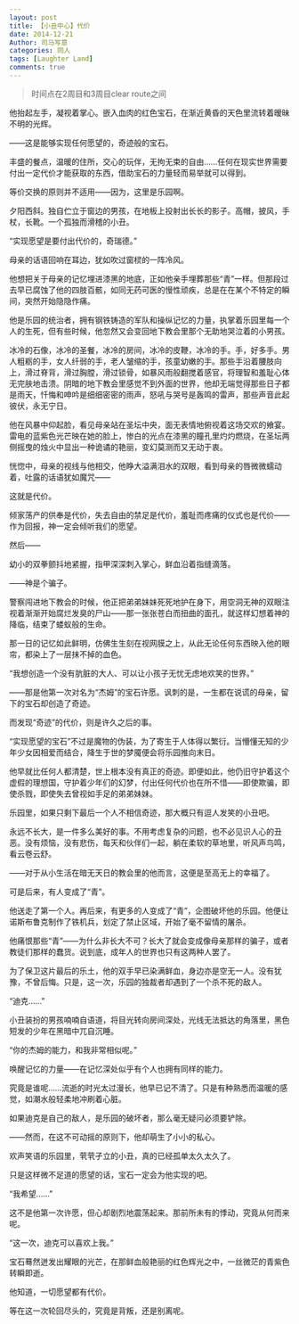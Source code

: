 ```yaml
---
layout: post
title: 【小丑中心】代价
date: 2014-12-21
Author: 司马写意
categories: 同人
tags: [Laughter Land]
comments: true
---
```


>时间点在2周目和3周目clear route之间

他抬起左手，凝视着掌心。嵌入血肉的红色宝石，在渐近黄昏的天色里流转着暧昧不明的光辉。

——这是能够实现任何愿望的，奇迹般的宝石。

丰盛的餐点，温暖的住所，交心的玩伴，无拘无束的自由……任何在现实世界需要付出一定代价才能获取的东西，借助宝石的力量轻而易举就可以得到。

等价交换的原则并不适用——因为，这里是乐园啊。

夕阳西斜。独自伫立于窗边的男孩，在地板上投射出长长的影子。高帽，披风，手杖，长靴。一个孤独而滑稽的小丑。

“实现愿望是要付出代价的，奇瑞德。”

母亲的话语回响在耳边，犹如吹过窗棂的一阵冷风。

他想把关于母亲的记忆埋进漆黑的地底，正如他亲手埋葬那些“青”一样。但那段过去早已腐蚀了他的四肢百骸，如同无药可医的慢性顽疾，总是在在某个不特定的瞬间，突然开始隐隐作痛。

他是乐园的统治者，拥有钢铁铸造的军队和操纵记忆的力量，执掌着乐园里每一个人的生死，但有些时候，他忽然又会变回地下教会里那个无助地哭泣着的小男孩。

冰冷的石像，冰冷的圣餐，冰冷的房间，冰冷的皮鞭，冰冷的手。手，好多手。男人粗粝的手，女人纤弱的手，老人皱缩的手，孩童幼嫩的手。那些手沿着腰肢向上，滑过脊背，滑过胸膛，滑过锁骨，如暴风雨般翻搅着感官，将理智和羞耻心体无完肤地击溃。阴暗的地下教会里感觉不到外面的世界，他却无端觉得那些日子都是雨天，忏悔和呻吟是细细密密的雨声，怒吼与哭号是轰鸣的雷声，那些声音此起彼伏，永无宁日。

他在风暴中仰起脸，看见母亲站在圣坛中央，面无表情地俯视着这场交欢的飨宴。雷电的蓝紫色光芒映在她的脸上，惨白的光点在漆黑的瞳孔里灼灼燃烧，在圣坛两侧摇曳的烛火中显出一种诡谲的艳丽，变幻莫测而又无动于衷。

恍惚中，母亲的视线与他相交，他睁大溢满泪水的双眼，看到母亲的唇微微蠕动着，吐露的话语犹如魔咒——

这就是代价。

倾家荡产的供奉是代价，失去自由的禁足是代价，羞耻而疼痛的仪式也是代价——作为回报，神一定会倾听我们的愿望。

然后——

幼小的双拳颤抖地紧握，指甲深深刺入掌心，鲜血沿着指缝滴落。

——神是个骗子。

警察闯进地下教会的时候，他正把弟弟妹妹死死地护在身下，用空洞无神的双眼注视着渐渐开始腐烂发臭的尸山——那一张张苍白而扭曲的面孔，就这样幻想着神的降临，结束了蝼蚁般的生命。

那一日的记忆如此鲜明，仿佛生生刻在视网膜之上，从此无论任何东西映入他的眼帘，都染上了一层抹不掉的血色。

“我想创造一个没有肮脏的大人、可以让小孩子无忧无虑地欢笑的世界。”

——那是他第一次对名为“杰姆”的宝石许愿。讽刺的是，一生都在说谎的母亲，留下的宝石却创造了奇迹。

而发现“奇迹”的代价，则是许久之后的事。

“实现愿望的宝石”不过是魔物的伪装，为了寄生于人体得以繁衍。当懵懂无知的少年少女因相爱而结合，降生于世的梦魇便会将乐园推向末日。

他早就比任何人都清楚，世上根本没有真正的奇迹。即便如此，他仍旧守护着这个虚假的理想国，守护着少年们的幻梦，付出任何代价也在所不惜——即使欺骗，即使杀戮，即使失去曾视如手足的弟弟妹妹。

乐园里，如果只剩下最后一个人不相信奇迹，那大概只有逗人发笑的小丑吧。

永远不长大，是一件多么美好的事。不用考虑复杂的问题，也不必见识人心的丑恶。没有烦恼，没有悲伤，每天和伙伴们一起，躺在柔软的草地里，听风声鸟鸣，看云卷云舒。

——对于从小生活在暗无天日的教会里的他而言，这便是至高无上的幸福了。

可是后来，有人变成了“青”。

他送走了第一个人。再后来，有更多的人变成了“青”，企图破坏他的乐园。他便让诺斯布鲁克制作了铁机兵，划定了禁止区域，开始了毫不留情的屠杀。

他痛恨那些“青”——为什么非长大不可？长大了就会变成像母亲那样的骗子，或者教徒们那样的蠢货。说到底，成年人的世界也只有这两种人罢了。

为了保卫这片最后的乐土，他的双手早已染满鲜血，身边亦是空无一人。没有犹豫，不曾后悔。只是，这一次，乐园的独裁者却遇到了一个杀不死的敌人。

“迪克……”

小丑装扮的男孩喃喃自语道，将目光转向房间深处，光线无法抵达的角落里，黑色短发的少年在黑暗中兀自沉睡。

“你的杰姆的能力，和我非常相似呢。”

唤醒记忆的力量——在记忆深处似乎有个人也拥有同样的能力。

究竟是谁呢……流逝的时光太过漫长，他早已记不清了。只是有种熟悉而温暖的感觉，如潮水般轻柔地冲刷着心脏。

如果迪克是自己的敌人，是乐园的破坏者，那么毫无疑问必须要铲除。

——然而，在这不可动摇的原则下，他却萌生了小小的私心。

欢声笑语的乐园里，茕茕孑立的小丑，真的已经孤单太久太久了。

只是这样微不足道的愿望的话，宝石一定会为他实现的吧。

“我希望……”

这不是他第一次许愿，但心却剧烈地震荡起来。那前所未有的悸动，究竟从何而来呢。

“这一次，迪克可以喜欢上我。”

宝石蓦然迸发出耀眼的光芒，在那鲜血般艳丽的红色辉光之中，一丝微茫的青紫色转瞬即逝。

他知道，一切愿望都有代价。

等在这一次轮回尽头的，究竟是背叛，还是别离呢。
